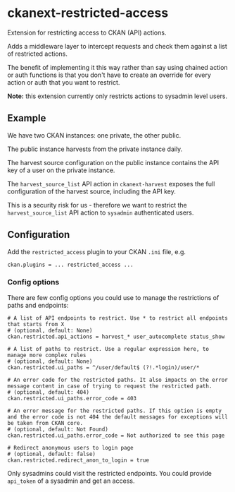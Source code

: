 # ckanext-restricted-access

Extension for restricting access to CKAN (API) actions.

Adds a middleware layer to intercept requests and check them against a list of restricted actions.

The benefit of implementing it this way rather than say using chained action or auth functions is that you don't have to create an override for every action or auth that you want to restrict.

__Note:__ this extension currently only restricts actions to sysadmin level users.

## Example

We have two CKAN instances: one private, the other public.

The public instance harvests from the private instance daily.

The harvest source configuration on the public instance contains the API key of a user on the private instance.

The `harvest_source_list` API action in `ckanext-harvest` exposes the full configuration of the harvest source, including the API key.

This is a security risk for us - therefore we want to restrict the `harvest_source_list` API action to `sysadmin` authenticated users.

## Configuration

Add the `restricted_access` plugin to your CKAN `.ini` file, e.g.

    ckan.plugins = ... restricted_access ...

### Config options
There are few config options you could use to manage the restrictions of paths and endpoints:
```
# A list of API endpoints to restrict. Use * to restrict all endpoints that starts from X
# (optional, default: None)
ckan.restricted.api_actions = harvest_* user_autocomplete status_show

# A list of paths to restrict. Use a regular expression here, to manage more complex rules
# (optional, default: None)
ckan.restricted.ui_paths = ^/user/default$ (?!.*login)/user/*

# An error code for the restricted paths. It also impacts on the error message content in case of trying to request the restricted path.
# (optional, default: 404)
ckan.restricted.ui_paths.error_code = 403

# An error message for the restricted paths. If this option is empty and the error code is not 404 the default messages for exceptions will be taken from CKAN core.
# (optional, default: Not Found)
ckan.restricted.ui_paths.error_code = Not authorized to see this page

# Redirect anonymous users to login page
# (optional, default: false)
ckan.restricted.redirect_anon_to_login = true
```
Only sysadmins could visit the restricted endpoints.
You could provide `api_token` of a sysadmin and get an access.
